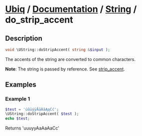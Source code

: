 [Ubiq](https://github.com/Pixel418/Ubiq#readme) / [Documentation](../index.md#readme) / [String](../index.md#string) / do_strip_accent
======


Description
-------- 

```php
void \UString::doStripAccent( string &$input );
```

The accents of the string are converted to common characters.

**Note**: The string is passed by reference. See [strip_accent](./string/strip_accent.md#readme).



Examples
--------

### Example 1

```php
$test = 'úûüýÿĀāĂăĄąĆć';
\UString::doStripAccent( $test );
echo $test;
```
Returns 'uuuyyAaAaAaCc'
